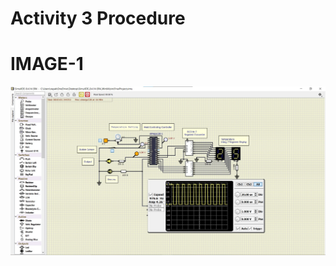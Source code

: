 # Activity 3 Procedure

# IMAGE-1
![The Adc Value is given Pwm is generated and corresponding Temperature is displayed](https://raw.githubusercontent.com/Sambit-12/Embedded-Essentials/main/Simulation%20Activity%203/Activity3.jpg)

